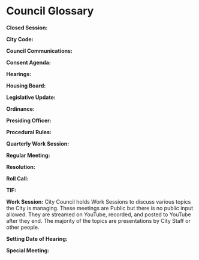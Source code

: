 # Council Glossary

**Closed Session:**

**City Code:**

**Council Communications:**

**Consent Agenda:**

**Hearings:**

**Housing Board:**

**Legislative Update:**

**Ordinance:**

**Presiding Officer:**

**Procedural Rules:**

**Quarterly Work Session:**

**Regular Meeting:**

**Resolution:**

**Roll Call:**

**TIF:**

**Work Session:** City Council holds Work Sessions to discuss various topics the City is managing. These meetings are Public but there is no public input allowed. They are streamed on YouTube, recorded, and posted to YouTube after they end. The majority of the topics are presentations by City Staff or other people.

**Setting Date of Hearing:**

**Special Meeting:**
